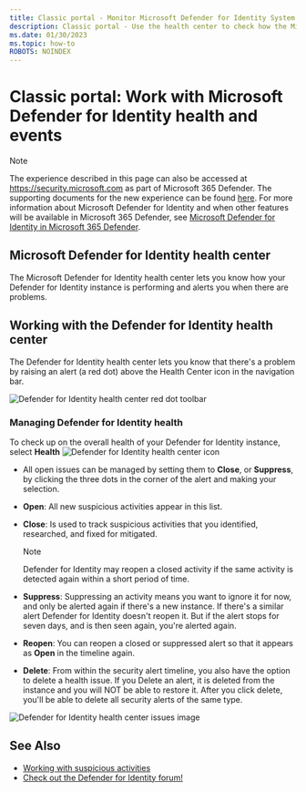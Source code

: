 ```yaml
---
title: Classic portal - Monitor Microsoft Defender for Identity System Health and Events
description: Classic portal - Use the health center to check how the Microsoft Defender for Identity service is working and be alerted to potential problems and view system events in the Event viewer.
ms.date: 01/30/2023
ms.topic: how-to
ROBOTS: NOINDEX
---
```


# Classic portal: Work with Microsoft Defender for Identity health and events

> [!NOTE]
> The experience described in this page can also be accessed at <https://security.microsoft.com> as part of Microsoft 365 Defender. The supporting documents for the new experience can be found [here](/microsoft-365/security/defender-identity/sensor-health). For more information about Microsoft Defender for Identity and when other features will be available in Microsoft 365 Defender, see [Microsoft Defender for Identity in Microsoft 365 Defender](/microsoft-365/security/defender/microsoft-365-security-center-mdi).

## Microsoft Defender for Identity health center

The Microsoft Defender for Identity health center lets you know how your Defender for Identity instance is performing and alerts you when there are problems.

## Working with the Defender for Identity health center

The Defender for Identity health center lets you know that there's a problem by raising an alert (a red dot) above the Health Center icon in the navigation bar.

![Defender for Identity health center red dot toolbar](media/health-bar.png)

### Managing Defender for Identity health

To check up on the overall health of your Defender for Identity instance, select **Health** ![Defender for Identity health center icon](media/red-dot.png)

- All open issues can be managed by setting them to **Close**,  or **Suppress**, by clicking the three dots in the corner of the alert and making your selection.

- **Open**: All new suspicious activities appear in this list.

- **Close**: Is used to track suspicious activities that you identified, researched, and fixed for mitigated.

    > [!NOTE]
    > Defender for Identity may reopen a closed activity if the same activity is detected again within a short period of time.

- **Suppress**: Suppressing an activity means you want to ignore it for now, and only be alerted again if there's a new instance. If there's a similar alert Defender for Identity doesn't reopen it. But if the alert stops for seven days, and is then seen again, you're alerted again.

- **Reopen**: You can reopen a closed or suppressed alert so that it appears as **Open** in the timeline again.

- **Delete**: From within the security alert timeline, you also have the option to delete a health issue. If you Delete an alert, it is deleted from the instance and you will NOT be able to restore it. After you click delete, you'll be able to delete all security alerts of the same type.

![Defender for Identity health center issues image](media/health-issue.png)

## See Also

- [Working with suspicious activities](/defender-for-identity/manage-security-alerts)
- [Check out the Defender for Identity forum!](<https://aka.ms/MDIcommunity>)
